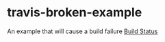 # travis-broken-example

An example that will cause a build failure
[Build Status](https://travis-ci.org/kuangchanglang/travis-broken-example.svg?branch=master)
